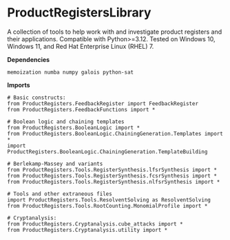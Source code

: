 # ProductRegistersLibrary
A collection of tools to help work with and investigate product registers and their applications. Compatible with Python>=3.12. Tested on Windows 10, Windows 11, and Red Hat Enterprise Linux (RHEL) 7.

**Dependencies**

`memoization numba numpy galois python-sat`

**Imports**
```
# Basic constructs:
from ProductRegisters.FeedbackRegister import FeedbackRegister
from ProductRegisters.FeedbackFunctions import *

# Boolean logic and chaining templates
from ProductRegisters.BooleanLogic import *
from ProductRegisters.BooleanLogic.ChainingGeneration.Templates import *
import ProductRegisters.BooleanLogic.ChainingGeneration.TemplateBuilding

# Berlekamp-Massey and variants
from ProductRegisters.Tools.RegisterSynthesis.lfsrSynthesis import *
from ProductRegisters.Tools.RegisterSynthesis.fcsrSynthesis import *
from ProductRegisters.Tools.RegisterSynthesis.nlfsrSynthesis import *

# Tools and other extraneous files
import ProductRegisters.Tools.ResolventSolving as ResolventSolving
from ProductRegisters.Tools.RootCounting.MonomialProfile import *

# Cryptanalysis:
from ProductRegisters.Cryptanalysis.cube_attacks import *
from ProductRegisters.Cryptanalysis.utility import *
```
    
